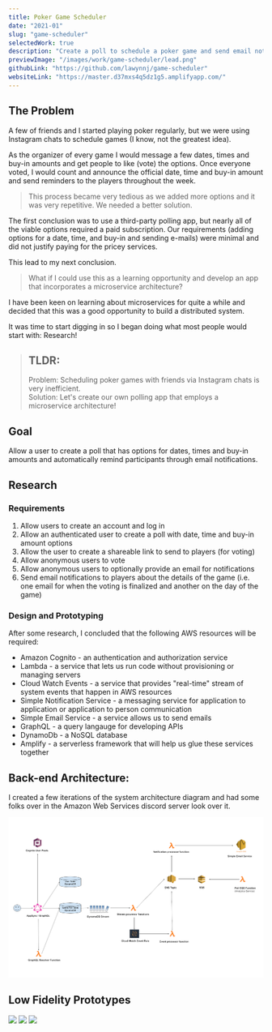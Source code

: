 ```yaml
---
title: Poker Game Scheduler 
date: "2021-01"
slug: "game-scheduler"
selectedWork: true
description: "Create a poll to schedule a poker game and send email notifications."
previewImage: "/images/work/game-scheduler/lead.png"
githubLink: "https://github.com/lawynnj/game-scheduler"
websiteLink: "https://master.d37mxs4q5dz1g5.amplifyapp.com/"
---
```



## The Problem

A few of friends and I started playing poker regularly, but we were using Instagram chats to schedule games (I know, not the greatest idea). 

As the organizer of every game I would message a few dates, times and buy-in amounts and get people to like (vote) the options. Once everyone voted, I would count and announce the official date, time and buy-in amount and send reminders to the players throughout the week.


> This process became very tedious as we added more options and it was very repetitive. We needed a better solution.

The first conclusion was to use a third-party polling app, but nearly all of the viable options required a paid subscription.
Our requirements (adding options for a date, time, and buy-in and sending e-mails) were minimal and did not justify paying for the pricey services. 


This lead to my next conclusion.

> What if I could use this as a learning opportunity and develop an app that incorporates a microservice architecture? 

I have been keen on learning about microservices for quite a while and decided that this was a good opportunity to build a distributed system. 


It was time to start digging in so I began doing what most people would start with: Research! 

> ## TLDR:
> Problem: Scheduling poker games with friends via Instagram chats is very inefficient.  
> Solution: Let's create our own polling app that employs a microservice architecture! 

## Goal

Allow a user to create a poll that has options for dates, times and buy-in amounts and automatically remind participants through email notifications.
## Research

### Requirements

1. Allow users to create an account and log in
2. Allow an authenticated user to create a poll with date, time and buy-in amount options
3. Allow the user to create a shareable link to send to players (for voting)
4. Allow anonymous users to vote
5. Allow anonymous users to optionally provide an email for notifications 
6. Send email notifications to players about the details of the game (i.e. one email for when the voting is finalized and another on the day of the game)


### Design and Prototyping
After some research, I concluded that the following AWS resources will be required:
- Amazon Cognito - an authentication and authorization service
- Lambda - a service that lets us run code without provisioning or managing servers
- Cloud Watch Events - a service that provides "real-time" stream of system events that happen in AWS resources 
- Simple Notification Service - a messaging service for application to application or application to person communication
- Simple Email Service - a service allows us to send emails
- GraphQL - a query langauge for developing APIs 
- DynamoDb - a NoSQL database 
- Amplify - a serverless framework that will help us glue these services together 

## Back-end Architecture:
I created a few iterations of the system architecture diagram and had some folks over in the Amazon Web Services discord server look over it. 

![Alt Text](/images/work/game-scheduler/architecture-white-bg.png)




## Low Fidelity Prototypes 

<img src="/images/work/game-scheduler/lf-1.jpg" class="img-sm" >
<img src="/images/work/game-scheduler/lf-2.jpg" class="img-sm" >
<img src="/images/work/game-scheduler/lf-3.jpg" class="img-sm" >
